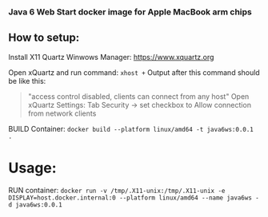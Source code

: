 ### Java 6 Web Start docker image for Apple MacBook arm chips

## How to setup:
Install X11 Quartz Winwows Manager:
https://www.xquartz.org

Open xQuartz and run command:
`xhost +` 
Output after this command should be like this:
> "access control disabled, clients can connect from any host"
Open xQuartz Settings:
Tab Security -> set checkbox to Allow connection from network clients 

BUILD Container:
`docker build --platform linux/amd64 -t java6ws:0.0.1 .`

# Usage:
RUN container:
`docker run -v /tmp/.X11-unix:/tmp/.X11-unix -e DISPLAY=host.docker.internal:0 --platform linux/amd64 --name java6ws -d java6ws:0.0.1`

